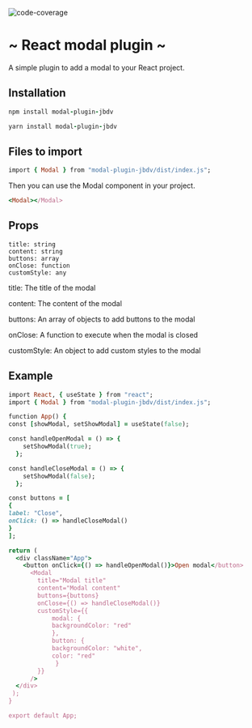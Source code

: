 ![code-coverage](https://img.shields.io/badge/code--coverage-70%-green)

# ~ React modal plugin ~

A simple plugin to add a modal to your React project.

## Installation

```ruby
npm install modal-plugin-jbdv
```

```ruby
yarn install modal-plugin-jbdv
```

## Files to import

```ruby
import { Modal } from "modal-plugin-jbdv/dist/index.js";
```

Then you can use the Modal component in your project.

```ruby
<Modal></Modal>
```

## Props

```
title: string
content: string
buttons: array
onClose: function
customStyle: any
```

title: The title of the modal

content: The content of the modal

buttons: An array of objects to add buttons to the modal

onClose: A function to execute when the modal is closed

customStyle: An object to add custom styles to the modal

## Example

```ruby
import React, { useState } from "react";
import { Modal } from "modal-plugin-jbdv/dist/index.js";

function App() {
const [showModal, setShowModal] = useState(false);

const handleOpenModal = () => {
    setShowModal(true);
  };

const handleCloseModal = () => {
    setShowModal(false);
  };

const buttons = [
{
label: "Close",
onClick: () => handleCloseModal()
}
];

return (
  <div className="App">
    <button onClick={() => handleOpenModal()}>Open modal</button>
      <Modal
        title="Modal title"
        content="Modal content"
        buttons={buttons}
        onClose={() => handleCloseModal()}
        customStyle={{
            modal: {
            backgroundColor: "red"
            },
            button: {
            backgroundColor: "white",
            color: "red"
             }
        }}
      />
  </div>
 );
}

export default App;
```
